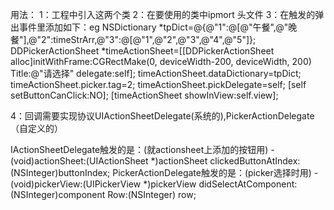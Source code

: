 用法：
1：工程中引入这两个类
2：在要使用的类中ipmort 头文件
3：在触发的弹出事件里添加如下：eg
    NSDictionary *tpDict=@{@"1":@[@"午餐",@"晚餐"],@"2":timeStrArr,@"3":@[@"1",@"2",@"3",@"4",@"5"]};
    DDPickerActionSheet *timeActionSheet=[[DDPickerActionSheet alloc]initWithFrame:CGRectMake(0, deviceWidth-200, deviceWidth, 200) Title:@"请选择" delegate:self];
    timeActionSheet.dataDictionary=tpDict;
    timeActionSheet.picker.tag=2;
    timeActionSheet.pickDelegate=self;
    [self setButtonCanClick:NO];
    [timeActionSheet showInView:self.view];
    
4：回调需要实现协议UIActionSheetDelegate(系统的),PickerActionDelegate（自定义的）

IActionSheetDelegate触发的是：(就actionsheet上添加的按钮用)
-(void)actionSheet:(UIActionSheet *)actionSheet clickedButtonAtIndex:(NSInteger)buttonIndex;
PickerActionDelegate触发的是：(picker选择时用)
-(void)pickerView:(UIPickerView *)pickerView didSelectAtComponent:(NSInteger)component Row:(NSInteger) row;
